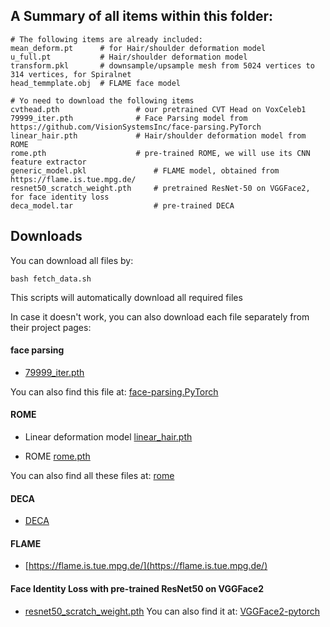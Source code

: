 ## A Summary of all items within this folder: 

~~~
# The following items are already included: 
mean_deform.pt      # for Hair/shoulder deformation model 
u_full.pt           # Hair/shoulder deformation model 
transform.pkl       # downsample/upsample mesh from 5024 vertices to 314 vertices, for Spiralnet
head_temmplate.obj  # FLAME face model

# Yo need to download the following items
cvthead.pth                 # our pretrained CVT Head on VoxCeleb1
79999_iter.pth              # Face Parsing model from https://github.com/VisionSystemsInc/face-parsing.PyTorch
linear_hair.pth             # Hair/shoulder deformation model from ROME
rome.pth                    # pre-trained ROME, we will use its CNN feature extractor
generic_model.pkl               # FLAME model, obtained from https://flame.is.tue.mpg.de/
resnet50_scratch_weight.pth     # pretrained ResNet-50 on VGGFace2, for face identity loss
deca_model.tar                  # pre-trained DECA
~~~


## Downloads

You can download all files by: 

~~~
bash fetch_data.sh
~~~

This scripts will automatically download all required files


In case it doesn't work, you can also download each file separately from their project pages:
 

#### face parsing
- [79999_iter.pth](https://drive.google.com/file/d/154JgKpzCPW82qINcVieuPH3fZ2e0P812/view)

You can also find this file at:
[face-parsing.PyTorch](https://github.com/VisionSystemsInc/face-parsing.PyTorch)

#### ROME
- Linear deformation model
[linear_hair.pth](https://drive.google.com/file/d/1Enw9MU9Xin77ws08y4pNqkMW0AyUIzv_/view)

- ROME
[rome.pth](https://drive.google.com/file/d/1rLtc037Ra6Z6t0kp-gJ8P1ZKfzkKm070/view)

You can also find all these files at:
[rome](https://github.com/SamsungLabs/rome)


#### DECA
- [DECA](https://github.com/yfeng95/DECA/tree/master)

#### FLAME
- [https://flame.is.tue.mpg.de/](https://flame.is.tue.mpg.de/)

#### Face Identity Loss with pre-trained ResNet50 on VGGFace2
- [resnet50_scratch_weight.pth](https://drive.google.com/file/d/17bGCDQLuXU81xqHF1MB6nBqpBO6PtPd2/view?usp=sharing)
You can also find it at: [VGGFace2-pytorch](https://github.com/cydonia999/VGGFace2-pytorch/tree/master)